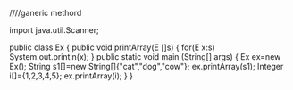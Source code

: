 ////ganeric methord

import java.util.Scanner;

public class Ex
{
	public <E>void printArray(E []s) 
	{
	    for(E x:s)
		System.out.println(x);
	}
	public static void main (String[] args) {
	    Ex ex=new Ex();
	    String s1[]=new String[]{"cat","dog","cow"};
	    ex.<String>printArray(s1);
	    Integer i[]={1,2,3,4,5};
	    ex.<Integer>printArray(i);
	}
}
